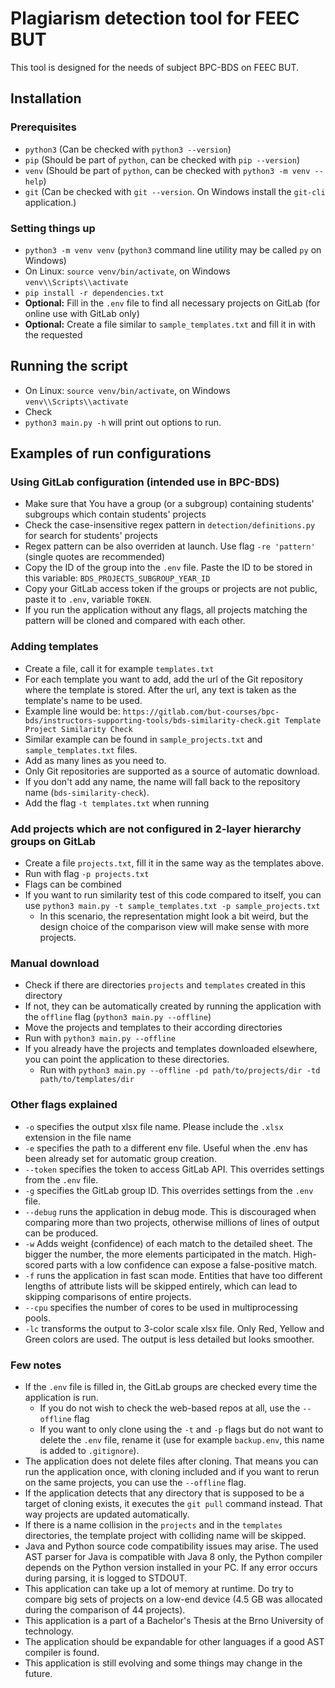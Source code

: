# Plagiarism detection tool for FEEC BUT
This tool is designed for the needs of subject BPC-BDS on FEEC BUT.

## Installation

### Prerequisites
- `python3` (Can be checked with `python3 --version`)
- `pip` (Should be part of `python`, can be checked with `pip --version`)
- `venv` (Should be part of `python`, can be checked with `python3 -m venv --help`)
- `git` (Can be checked with `git --version`. On Windows install the `git-cli` application.)

### Setting things up
- `python3 -m venv venv` (`python3` command line utility may be called `py` on Windows)
- On Linux: `source venv/bin/activate`, on Windows `venv\\Scripts\\activate`
- `pip install -r dependencies.txt`
- **Optional:** Fill in the `.env` file to find all necessary projects on GitLab (for online use with GitLab only)
- **Optional:** Create a file similar to `sample_templates.txt` and fill it in with the requested 

## Running the script
- On Linux: `source venv/bin/activate`, on Windows `venv\\Scripts\\activate`
- Check
- `python3 main.py -h` will print out options to run.

## Examples of run configurations

### Using GitLab configuration (intended use in BPC-BDS)
- Make sure that You have a group (or a subgroup) containing students' subgroups which contain students' projects
- Check the case-insensitive regex pattern in `detection/definitions.py` for search for students' projects
- Regex pattern can be also overriden at launch. Use flag `-re 'pattern'` (single quotes are recommended)
- Copy the ID of the group into the `.env` file. Paste the ID to be stored in this variable: `BDS_PROJECTS_SUBGROUP_YEAR_ID`
- Copy your GitLab access token if the groups or projects are not public, paste it to `.env`, variable `TOKEN`.
- If you run the application without any flags, all projects matching the pattern will be cloned and compared with each other.

### Adding templates
- Create a file, call it for example `templates.txt`
- For each template you want to add, add the url of the Git repository where the template is stored. After the url, any text is taken as the template's name to be used.
- Example line would be: `https://gitlab.com/but-courses/bpc-bds/instructors-supporting-tools/bds-similarity-check.git Template Project Similarity Check`
- Similar example can be found in `sample_projects.txt` and `sample_templates.txt` files.
- Add as many lines as you need to.
- Only Git repositories are supported as a source of automatic download.
- If you don't add any name, the name will fall back to the repository name (`bds-similarity-check`).
- Add the flag `-t templates.txt` when running

### Add projects which are not configured in 2-layer hierarchy groups on GitLab
- Create a file `projects.txt`, fill it in the same way as the templates above.
- Run with flag `-p projects.txt`
- Flags can be combined
- If you want to run similarity test of this code compared to itself, you can use `python3 main.py -t sample_templates.txt -p sample_projects.txt`
  - In this scenario, the representation might look a bit weird, but the design choice of the comparison view will make sense with more projects.

### Manual download
- Check if there are directories `projects` and `templates` created in this directory
- If not, they can be automatically created by running the application with the `offline` flag (`python3 main.py --offline`)
- Move the projects and templates to their according directories
- Run with `python3 main.py --offline`
- If you already have the projects and templates downloaded elsewhere, you can point the application to these directories.
  - Run with `python3 main.py --offline -pd path/to/projects/dir -td path/to/templates/dir`

### Other flags explained
- `-o` specifies the output xlsx file name. Please include the `.xlsx` extension in the file name
- `-e` specifies the path to a different env file. Useful when the .env has been already set for automatic group creation.
- `--token` specifies the token to access GitLab API. This overrides settings from the `.env` file.
- `-g` specifies the GitLab group ID. This overrides settings from the `.env` file.
- `--debug` runs the application in debug mode. This is discouraged when comparing more than two projects, otherwise millions of lines of output can be produced.
- `-w` Adds weight (confidence) of each match to the detailed sheet. The bigger the number, the more elements participated in the match. High-scored parts with a low confidence can expose a false-positive match.
- `-f` runs the application in fast scan mode. Entities that have too different lengths of attribute lists will be skipped entirely, which can lead to skipping comparisons of entire projects.
- `--cpu` specifies the number of cores to be used in multiprocessing pools.
- `-lc` transforms the output to 3-color scale xlsx file. Only Red, Yellow and Green colors are used. The output is less detailed but looks smoother.

### Few notes
- If the `.env` file is filled in, the GitLab groups are checked every time the application is run.
  - If you do not wish to check the web-based repos at all, use the `--offline` flag
  - If you want to only clone using the `-t` and `-p` flags but do not want to delete the `.env` file, rename it (use for example `backup.env`, this name is added to `.gitignore`).
- The application does not delete files after cloning. That means you can run the application once, with cloning included and if you want to rerun on the same projects, you can use the `--offline` flag.
- If the application detects that any directory that is supposed to be a target of cloning exists, it executes the `git pull` command instead. That way projects are updated automatically.
- If there is a name collision in the `projects` and in the `templates` directories, the template project with colliding name will be skipped.
- Java and Python source code compatibility issues may arise. The used AST parser for Java is compatible with Java 8 only, the Python compiler depends on the Python version installed in your PC.
If any error occurs during parsing, it is logged to STDOUT.
- This application can take up a lot of memory at runtime. Do try to compare big sets of projects on a low-end device (4.5 GB was allocated during the comparison of 44 projects).
- This application is a part of a Bachelor's Thesis at the Brno University of technology.
- The application should be expandable for other languages if a good AST compiler is found.
- This application is still evolving and some things may change in the future.
